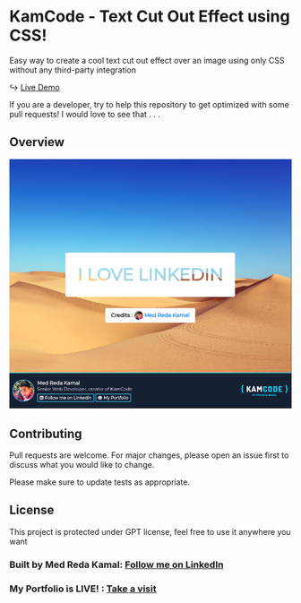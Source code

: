 # KamCode - Text Cut Out Effect using CSS!

Easy way to create a cool text cut out effect over an image using only CSS without any third-party integration

↪ [Live Demo](https://medredakamal.github.io/km-textcutouteffect-css/)

If you are a developer, try to help this repository to get optimized with some pull requests!
I would love to see that . . .

## Overview
![ProjectOverview](https://github.com/medredakamal/km-textcutouteffect-css/raw/main/screenshot.png)

## Contributing
Pull requests are welcome. For major changes, please open an issue first to discuss what you would like to change.

Please make sure to update tests as appropriate.

## License
This project is protected under GPT license, feel free to use it anywhere you want

### Built by Med Reda Kamal: [Follow me on LinkedIn](https://linkedin.com/in/medredakamal)
### My Portfolio is LIVE! : [Take a visit](https://medredakamal.dev)

